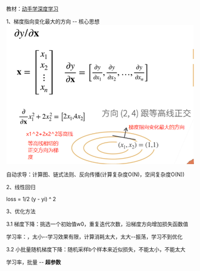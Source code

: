 <!--
 * @Description: 
 * @Version: 2.0
 * @Autor: lxp
 * @Date: 2021-07-07 00:34:17
 * @LastEditors: lxp
 * @LastEditTime: 2021-07-25 15:23:38
-->
教材：[动手学深度学习](https://zh-v2.d2l.ai/index.html)

1、梯度指向变化最大的方向 -- 核心思想
![tidu](dl_v2/imgs/1_grad.png)

自动求导：计算图、链式法则、反向传播(计算复杂度O(N)，空间复杂度O(N))

2、线性回归

loss = 1/2 (y - yi) ^ 2

3、优化方法

3.1 梯度下降：挑选一个初始值w0，重复迭代次数，沿梯度方向增加损失函数值

学习率：，太小--学习效果有限，计算消耗太大，太大--振荡，学习不到优化

3.2 小批量随机梯度下降：随机采样b个样本来近似损失，不能太小，不能太大

学习率，批量 -- **超参数**